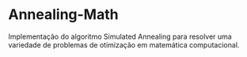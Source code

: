 # Annealing-Math
Implementação do algoritmo Simulated Annealing para resolver uma variedade de problemas de otimização em matemática computacional. 

